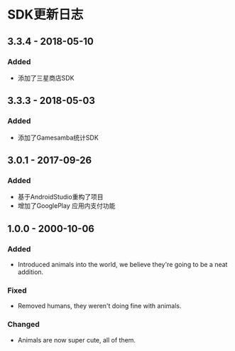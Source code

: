 # SDK更新日志

## 3.3.4 - 2018-05-10

### Added

* 添加了三星商店SDK

## 3.3.3 - 2018-05-03

### Added

* 添加了Gamesamba统计SDK

## 3.0.1 - 2017-09-26

### Added

* 基于AndroidStudio重构了项目
* 增加了GooglePlay 应用内支付功能

## 1.0.0 - 2000-10-06

### Added

* Introduced animals into the world, we believe they're going to be a neat addition.

### Fixed

* Removed humans, they weren't doing fine with animals.

### Changed

* Animals are now super cute, all of them.

